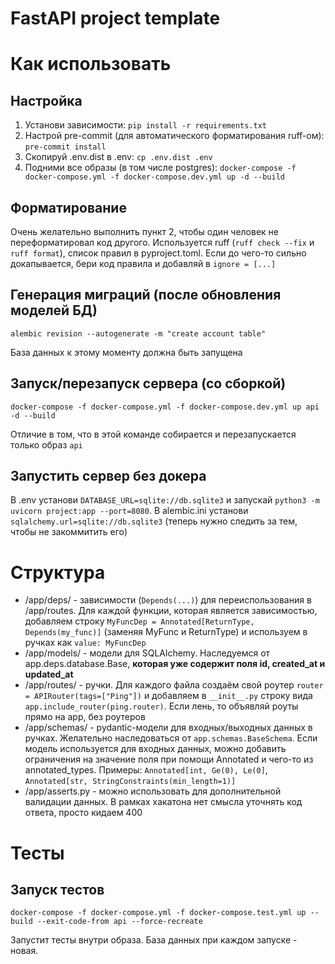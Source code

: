 # FastAPI project template

# Как использовать

## Настройка
1. Установи зависимости: `pip install -r requirements.txt`
2. Настрой pre-commit (для автоматического форматирования ruff-ом): `pre-commit install`
3. Скопируй .env.dist в .env: `cp .env.dist .env`
4. Подними все образы (в том числе postgres): `docker-compose -f docker-compose.yml -f docker-compose.dev.yml up -d --build`

## Форматирование
Очень желательно выполнить пункт 2, чтобы один человек не переформатировал код другого.
Используется ruff (`ruff check --fix` и `ruff format`), список правил в pyproject.toml.
Если до чего-то сильно докапывается, бери код правила и добавляй в `ignore = [...]`

## Генерация миграций (после обновления моделей БД)
```shell
alembic revision --autogenerate -m "create account table"
```
База данных к этому моменту должна быть запущена

## Запуск/перезапуск сервера (со сборкой)
```shell
docker-compose -f docker-compose.yml -f docker-compose.dev.yml up api -d --build
```
Отличие в том, что в этой команде собирается и перезапускается только образ `api`

## Запустить сервер без докера
В .env установи `DATABASE_URL=sqlite://db.sqlite3` и запускай `python3 -m uvicorn project:app --port=8080`.
В alembic.ini установи `sqlalchemy.url=sqlite://db.sqlite3` (теперь нужно следить за тем, чтобы не закоммитить его)

# Структура
- /app/deps/ - зависимости (`Depends(...)`) для переиспользования в /app/routes. 
Для каждой функции, которая является зависимостью, добавляем строку `MyFuncDep = Annotated[ReturnType, Depends(my_func)]`
(заменяя MyFunc и ReturnType) и используем в ручках как `value: MyFuncDep`
- /app/models/ - модели для SQLAlchemy.
Наследуемся от app.deps.database.Base, **которая уже содержит поля id, created_at и updated_at**
- /app/routes/ - ручки. Для каждого файла создаём свой роутер `router = APIRouter(tags=["Ping"])` 
и добавляем в `__init__.py` строку вида `app.include_router(ping.router)`.
Если лень, то объявляй роуты прямо на app, без роутеров
- /app/schemas/ - pydantic-модели для входных/выходных данных в ручках. 
Желательно наследоваться от `app.schemas.BaseSchema`.
Если модель используется для входных данных, можно добавить ограничения на значение поля при помощи Annotated
и чего-то из annotated_types. Примеры: `Annotated[int, Ge(0), Le(0]`,
`Annotated[str, StringConstraints(min_length=1)]`
- /app/asserts.py - можно использовать для дополнительной валидации данных.
В рамках хакатона нет смысла уточнять код ответа, просто кидаем 400

# Тесты

## Запуск тестов
```shell
docker-compose -f docker-compose.yml -f docker-compose.test.yml up --build --exit-code-from api --force-recreate
```
Запустит тесты внутри образа. База данных при каждом запуске - новая.